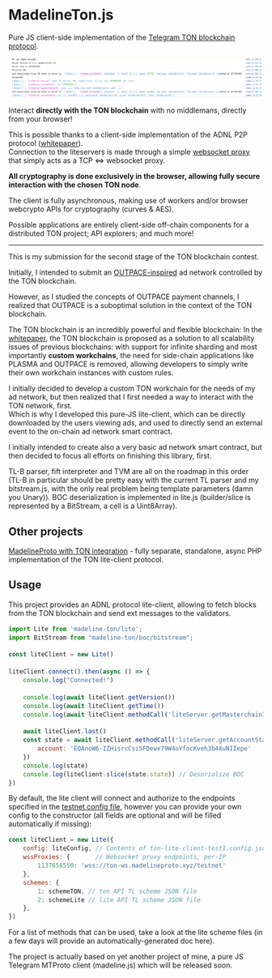 # MadelineTon.js

Pure JS client-side implementation of the [Telegram TON blockchain protocol](https://test.ton.org).  

![](https://github.com/danog/madelineTon.js/raw/master/res/screen.png)

Interact **directly with the TON blockchain** with no middlemans, directly from your browser!  

This is possible thanks to a client-side implementation of the ADNL P2P protocol ([whitepaper](https://test.ton.org/ton.pdf)).  
Connection to the liteservers is made through a simple [websocket proxy](https://github.com/danog/tonProxy) that simply acts as a TCP <=> websocket proxy.  

**All cryptography is done exclusively in the browser, allowing fully secure interaction with the chosen TON node**.

The client is fully asynchronous, making use of workers and/or browser webcrypto APIs for cryptography (curves & AES).

Possible applications are entirely client-side off-chain components for a distributed TON project; API explorers; and much more!  

---

This is my submission for the second stage of the TON blockchain contest.

Initially, I intended to submit an [OUTPACE-inspired](https://github.com/AdExNetwork/adex-protocol#ocean-based-unidirectional-trust-less-payment-channel-outpace) ad network controlled by the TON blockchain.  

However, as I studied the concepts of OUTPACE payment channels, I realized that OUTPACE is a suboptimal solution in the context of the TON blockchain.

The TON blockchain is an incredibly powerful and flexible blockchain:
In the [whitepaper](https://test.ton.org/ton.pdf), the TON blockchain is proposed as a solution to all scalability issues of previous blockchains: with support for infinite sharding and most importantly **custom workchains**, the need for side-chain applications like PLASMA and OUTPACE is removed, allowing developers to simply write their own workchain instances with custom rules.

I initially decided to develop a custom TON workchain for the needs of my ad network, but then realized that I first needed a way to interact with the TON network, first.  
Which is why I developed this pure-JS lite-client, which can be directly downloaded by the users viewing ads, and used to directly send an external event to the on-chain ad network smart contract.

I initially intended to create also a very basic ad network smart contract, but then decided to focus all efforts on finishing this library, first.

TL-B parser, fift interpreter and TVM are all on the roadmap in this order (TL-B in particular should be pretty easy with the current TL parser and my bitstream.js, with the only real problem being template parameters (damn you Unary)).
BOC deserialization is implemented in lite.js (builder/slice is represented by a BitStream, a cell is a Uint8Array).


## Other projects

[MadelineProto with TON integration](https://github.com/danog/MadelineProto) - fully separate, standalone, async PHP implementation of the TON lite-client protocol.


## Usage

This project provides an ADNL protocol lite-client, allowing to fetch blocks from the TON blockchain and send ext messages to the validators.  

```js
import Lite from 'madeline-ton/lite';
import BitStream from "madeline-ton/boc/bitstream";

const liteClient = new Lite()

liteClient.connect().then(async () => {
    console.log("Connected!")

    console.log(await liteClient.getVersion())
    console.log(await liteClient.getTime())
    console.log(await liteClient.methodCall('liteServer.getMasterchainInfo'))

    await liteClient.last()
    const state = await liteClient.methodCall('liteServer.getAccountState', {
        account: 'EQAnoW6-IZHisrcCsiSFDewx79W4oYfocKveh3b44uNIIepe'
    })
    console.log(state)
    console.log(liteClient.slice(state.state)) // Deserialize BOC
})
```

By default, the lite client will connect and authorize to the endpoints specified in the [testnet config file](https://test.ton.org/ton-lite-client-test1.config.json), however you can provide your own config to the constructor (all fields are optional and will be filled automatically if missing):

```js
const liteClient = new Lite({
    config: liteConfig, // Contents of ton-lite-client-test1.config.json
    wssProxies: {       // Websocket proxy endpoints, per-IP
        1137658550: 'wss://ton-ws.madelineproto.xyz/testnet'
    },
    schemes: {
        1: schemeTON, // ton API TL scheme JSON file
        2: schemeLite // lite API TL scheme JSON file
    },
})
```


For a list of methods that can be used, take a look at the lite scheme files (in a few days will provide an automatically-generated doc here).

The project is actually based on yet another project of mine, a pure JS Telegram MTProto client (madeline.js) which will be released soon.
